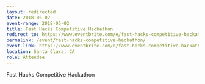 ```yaml
---
layout: redirected
date: 2018-06-02
event-range: 2018-05-02
title: Fast Hacks Competitive Hackathon
redirect_to: https://www.eventbrite.com/e/fast-hacks-competitive-hackathon-tickets-45600664816
permalink: /event/fast-hacks-competitive-hackathon/
event-link: https://www.eventbrite.com/e/fast-hacks-competitive-hackathon-tickets-45600664816
location: Santa Clara, CA
role: Attendee
---
```

Fast Hacks Competitive Hackathon

